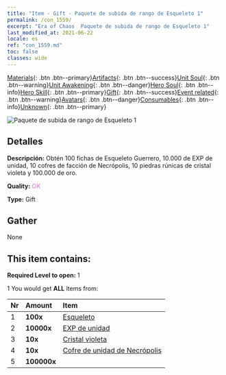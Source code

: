 ```yaml
---
title: "Item - Gift - Paquete de subida de rango de Esqueleto 1"
permalink: /con_1559/
excerpt: "Era of Chaos  Paquete de subida de rango de Esqueleto 1"
last_modified_at: 2021-06-22
locale: es
ref: "con_1559.md"
toc: false
classes: wide
---
```

 [Materials](/ItemsES/){: .btn .btn--primary}[Artifacts](/ItemsES/Artifacts/){: .btn .btn--success}[Unit Soul](/ItemsES/UnitSoul/){: .btn .btn--warning}[Unit Awakening](/ItemsES/UnitAwakening/){: .btn .btn--danger}[Hero Soul](/ItemsES/HeroSoul/){: .btn .btn--info}[Hero Skill](/ItemsES/HeroSkill/){: .btn .btn--primary}[Gift](/ItemsES/Gift/){: .btn .btn--success}[Event related](/ItemsES/Events/){: .btn .btn--warning}[Avatars](/ItemsES/Avatars/){: .btn .btn--danger}[Consumables](/ItemsES/Consumables/){: .btn .btn--info}[Unknown](/ItemsES/Unknown/){: .btn .btn--primary}

 ![Paquete de subida de rango de Esqueleto 1](/images/t/i_907173.png)

## Detalles
 **Descripción:** Obtén 100 fichas de Esqueleto Guerrero, 10.000 de EXP de unidad, 10 cofres de facción de Necrópolis, 10 piedras rúnicas de cristal violeta y 100.000 de oro.

 **Quality:** <span style="color: #DA70D6">OK</span>

 **Type:** Gift

## Gather

  None

## This item contains:

 **Required Level to open:** 1

 1 You would get **ALL** items  from:

  | Nr | Amount |     Item    |
  |:---|:-------|:------------|
  | 1 |  **100x** | [Esqueleto](/ItemsES/unt_208/) |  | 
  | 2 |  **10000x** | [EXP de unidad](/ItemsES/con_902/) |  | 
  | 3 |  **10x** | [Cristal violeta](/ItemsES/con_720/) |  | 
  | 4 |  **10x** | [Cofre de unidad de Necrópolis](/ItemsES/con_1271/) |  | 
  | 5 |  **100000x** | <i class="fas fa-coins"/> |  | 
